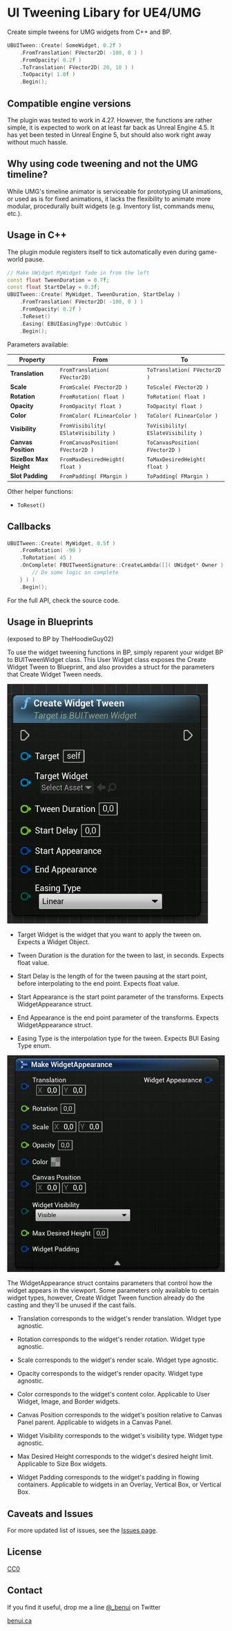 # UI Tweening Libary for UE4/UMG

Create simple tweens for UMG widgets from C++ and BP.

```cpp
UBUITween::Create( SomeWidget, 0.2f )
	.FromTranslation( FVector2D( -100, 0 ) )
	.FromOpacity( 0.2f )
	.ToTranslation( FVector2D( 20, 10 ) )
	.ToOpacity( 1.0f )
	.Begin();
```
## Compatible engine versions

The plugin was tested to work in 4.27. However, the functions are rather simple,
it is expected to work on at least far back as Unreal Engine 4.5.
It has yet been tested in Unreal Engine 5, but should also work right away without
much hassle.

## Why using code tweening and not the UMG timeline?

While UMG's timeline animator is serviceable for prototyping UI animations, or used
as is for fixed animations, it lacks the flexibility to animate more modular,
procedurally built widgets (e.g. Inventory list, commands menu, etc.).

## Usage in C++

The plugin module registers itself to tick automatically even during game-world
pause.

```cpp
// Make UWidget MyWidget fade in from the left
const float TweenDuration = 0.7f;
const float StartDelay = 0.3f;
UBUITween::Create( MyWidget, TweenDuration, StartDelay )
	.FromTranslation( FVector2D( -100, 0 ) )
	.FromOpacity( 0.2f )
	.ToReset()
	.Easing( EBUIEasingType::OutCubic )
	.Begin();
```

Parameters available:

| Property | From | To |
| --- | --- | --- |
| **Translation**         | `FromTranslation( FVector2D)`         | `ToTranslation( FVector2D )` |
| **Scale**               | `FromScale( FVector2D )`              | `ToScale( FVector2D )` |
| **Rotation**            | `FromRotation( float )`               | `ToRotation( float )` |
| **Opacity**             | `FromOpacity( float )`                | `ToOpacity( float )` |
| **Color**               | `FromColor( FLinearColor )`           | `ToColor( FLinearColor )` |
| **Visibility**          | `FromVisibility( ESlateVisibility )`  | `ToVisibility( ESlateVisibility )` |
| **Canvas Position**     | `FromCanvasPosition( FVector2D )`     | `ToCanvasPosition( FVector2D )` |
| **SizeBox Max Height**  | `FromMaxDesiredHeight( float )`       | `ToMaxDesiredHeight( float )` |
| **Slot Padding**        | `FromPadding( FMargin )`              | `ToPadding( FMargin )` |

Other helper functions:

* `ToReset()`

## Callbacks

```cpp
UBUITween::Create( MyWidget, 0.5f )
	.FromRotation( -90 )
	.ToRotation( 45 )
	.OnComplete( FBUITweenSignature::CreateLambda([]( UWidget* Owner ) {
		// Do some logic on complete
	} ) )
	.Begin();
```


For the full API, check the source code.

## Usage in Blueprints

(exposed to BP by TheHoodieGuy02)

To use the widget tweening functions in BP, simply reparent your widget BP to
BUITweenWidget class. This User Widget class exposes the Create Widget Tween
to Blueprint, and also provides a struct for the parameters that Create Widget
Tween needs.

![](ReadmeFiles/CreateWidgetTween.png)

- Target Widget is the widget that you want to apply the tween on.
Expects a Widget Object.

- Tween Duration is the duration for the tween to last, in seconds.
Expects float value.

- Start Delay is the length of for the tween pausing at the start point, before
interpolating to the end point.
Expects float value.

- Start Appearance is the start point parameter of the transforms.
Expects WidgetAppearance struct.

- End Appearance is the end point parameter of the transforms.
Expects WidgetAppearance struct.

- Easing Type is the interpolation type for the tween.
Expects BUI Easing Type enum.

![](ReadmeFiles/WidgetAppearanceStruct.png)

The WidgetAppearance struct contains parameters that control how the widget appears in
the viewport. Some parameters only available to certain widget types, however, Create
Widget Tween function already do the casting and they'll be unused if the cast fails.

- Translation corresponds to the widget's render translation.
Widget type agnostic.

- Rotation corresponds to the widget's render rotation.
Widget type agnostic.

- Scale corresponds to the widget's render scale.
Widget type agnostic.

- Opacity corresponds to the widget's render opacity.
Widget type agnostic.

- Color corresponds to the widget's content color.
Applicable to User Widget, Image, and Border widgets.

- Canvas Position corresponds to the widget's position relative to Canvas Panel parent.
Applicable to widgets in a Canvas Panel.

- Widget Visibility corresponds to the widget's visibility type.
Widget type agnostic.

- Max Desired Height corresponds to the widget's desired height limit.
Applicable to Size Box widgets.

- Widget Padding corresponds to the widget's padding in flowing containers.
Applicable to widgets in an Overlay, Vertical Box, or Vertical Box.

## Caveats and Issues

For more updated list of issues, see the [Issues page](https://github.com/TheHoodieGuy02/UE4-UITween/issues).

## License

[CC0](https://creativecommons.org/publicdomain/zero/1.0/)

## Contact

If you find it useful, drop me a line [@_benui](https://twitter.com/_benui) on Twitter

[benui.ca](https://benui.ca)
